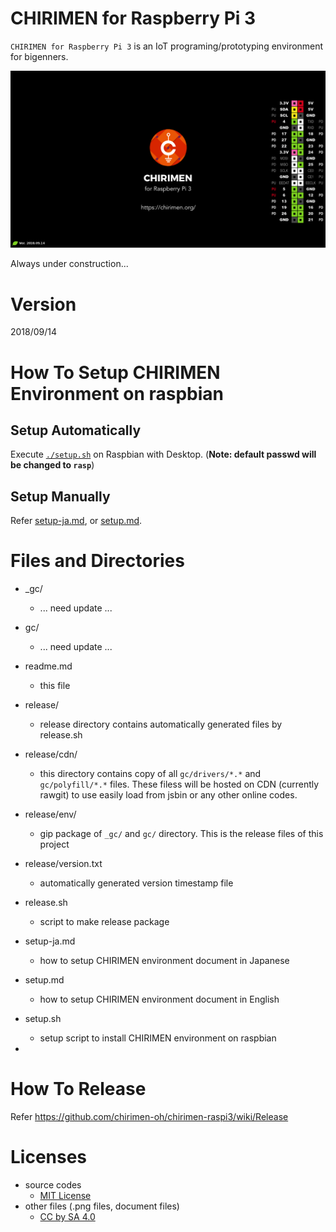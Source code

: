 # CHIRIMEN for Raspberry Pi 3

`CHIRIMEN for Raspberry Pi 3` is an IoT programing/prototyping environment for bigenners.

![wallpaper](./_gc/wallpaper/wallpaper-720P.png)

Always under construction...

# Version

2018/09/14

# How To Setup CHIRIMEN Environment on raspbian
## Setup Automatically
Execute [`./setup.sh`](setup.sh) on Raspbian with Desktop. (**Note: default passwd will be changed to `rasp`**)

## Setup Manually
Refer [setup-ja.md](setup-ja.md), or [setup.md](setup.md).

# Files and Directories

- _gc/
  - ... need update ...
- gc/
  - ... need update ...
- readme.md
  - this file
- release/
  - release directory contains automatically generated files by release.sh
- release/cdn/
  - this directory contains copy of all `gc/drivers/*.*` and `gc/polyfill/*.*` files. These filess will be hosted on CDN (currently rawgit) to use easily load from jsbin or any other online codes.
- release/env/
  - gip package of `_gc/` and `gc/` directory. This is the release files of this project
- release/version.txt
  - automatically generated version timestamp file
- release.sh
  - script to make release package
- setup-ja.md
  - how to setup CHIRIMEN environment document in Japanese
- setup.md
  - how to setup CHIRIMEN environment document in English
- setup.sh
  - setup script to install CHIRIMEN environment on raspbian

-

# How To Release
Refer https://github.com/chirimen-oh/chirimen-raspi3/wiki/Release

# Licenses

- source codes
  - [MIT License](https://opensource.org/licenses/mit-license.php)
- other files (.png files, document files)
  - [CC by SA 4.0](https://creativecommons.org/licenses/by-sa/4.0/)
